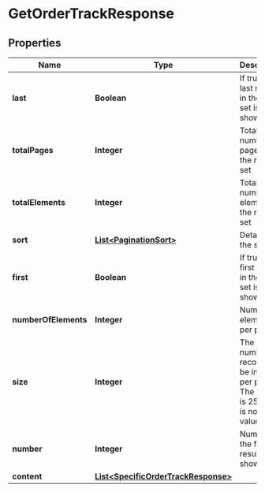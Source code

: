 
# GetOrderTrackResponse

## Properties
Name | Type | Description | Notes
------------ | ------------- | ------------- | -------------
**last** | **Boolean** | If true, the last record in the result set is shown |  [optional]
**totalPages** | **Integer** | Total number of pages in the result set |  [optional]
**totalElements** | **Integer** | Total number of elements in the result set |  [optional]
**sort** | [**List&lt;PaginationSort&gt;**](PaginationSort.md) | Details of the sort |  [optional]
**first** | **Boolean** | If true, the first record in the result set is shown |  [optional]
**numberOfElements** | **Integer** | Number of elements per page |  [optional]
**size** | **Integer** | The number or records to be included per page. The default is 25. There is no max value. |  [optional]
**number** | **Integer** | Number of the first result shown |  [optional]
**content** | [**List&lt;SpecificOrderTrackResponse&gt;**](SpecificOrderTrackResponse.md) |  |  [optional]



